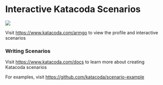 # Interactive Katacoda Scenarios

[![](http://shields.katacoda.com/katacoda/armgo/count.svg)](https://www.katacoda.com/armgo "Get your profile on Katacoda.com")

Visit https://www.katacoda.com/armgo to view the profile and interactive scenarios

### Writing Scenarios
Visit https://www.katacoda.com/docs to learn more about creating Katacoda scenarios

For examples, visit https://github.com/katacoda/scenario-example
